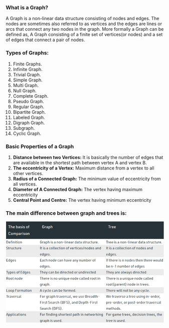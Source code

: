 ### What is a Graph?
A Graph is a non-linear data structure consisting of nodes and edges. The nodes are sometimes also referred to as vertices and the edges are lines or arcs that connect any two nodes in the graph. More formally a Graph can be defined as, A Graph consisting of a finite set of vertices(or nodes) and a set of edges that connect a pair of nodes.

### Types of Graphs:
1.  Finite Graphs.
2.  Infinite Graph. 
3.  Trivial Graph.
4.  Simple Graph.
5.  Multi Graph.
6.  Null Graph.
7.  Complete Graph.
8.  Pseudo Graph.
9.  Regular Graph.
10.  Bipartite Graph.
11.  Labeled Graph.
12.  Digraph Graph.
13.  Subgraph.
14.  Cyclic Graph.

### Basic Properties of a Graph
1. **Distance between two Vertices:** It is basically the number of edges that are available in the shortest path between vertex A and vertex B.
2. **The eccentricity of a Vertex:** Maximum distance from a vertex to all other vertices.
3. **Radius of a Connected Graph:** The minimum value of eccentricity from all vertices.
4. **Diameter of A Connected Graph:** The vertex having maximum eccentricity
5. **Central Point and Centre:** The vertex having minimum eccentricity


### The main difference between graph and trees is:
![Tree Vs Graph](https://github.com/EmanRiziq/reading-notes/blob/main/401/GraphVSTree.jpg)
